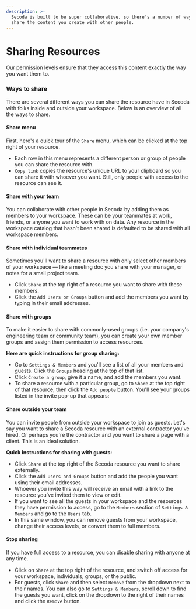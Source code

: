 ```yaml
---
description: >-
  Secoda is built to be super collaborative, so there's a number of ways to
  share the content you create with other people.
---
```


# Sharing Resources

Our permission levels ensure that they access this content exactly the way you want them to.

### Ways to share <a href="#h_926aeb5ac5" id="h_926aeb5ac5"></a>

There are several different ways you can share the resource have in Secoda with folks inside and outside your workspace. Below is an overview of all the ways to share.

#### Share menu <a href="#h_20c5e65b65" id="h_20c5e65b65"></a>

First, here's a quick tour of the `Share` menu, which can be clicked at the top right of your resource.

* Each row in this menu represents a different person or group of people you can share the resource with.
* `Copy link` copies the resource's unique URL to your clipboard so you can share it with whoever you want. Still, only people with access to the resource can see it.

#### Share with your team <a href="#h_b7ea68e3f6" id="h_b7ea68e3f6"></a>

You can collaborate with other people in Secoda by adding them as members to your workspace. These can be your teammates at work, friends, or anyone you want to work with on data. Any resource in the workspace catalog that hasn't been shared is defaulted to be shared with all workspace members.

#### Share with individual teammates <a href="#h_56fff26f88" id="h_56fff26f88"></a>

Sometimes you'll want to share a resource with only select other members of your workspace — like a meeting doc you share with your manager, or notes for a small project team.

* Click `Share` at the top right of a resource you want to share with these members.
* Click the `Add Users or Groups` button and add the members you want by typing in their email addresses.

#### Share with groups <a href="#h_24c1579d53" id="h_24c1579d53"></a>

To make it easier to share with commonly-used groups (i.e. your company's engineering team or community team), you can create your own member groups and assign them permission to access resources.

**Here are quick instructions for group sharing:**

* Go to `Settings & Members` and you'll see a list of all your members and guests. Click the `Groups` heading at the top of that list.
* Click `Create a group`, give it a name, and add the members you want.
* To share a resource with a particular group, go to `Share` at the top right of that resource, then click the `Add people` button. You'll see your groups listed in the invite pop-up that appears:

#### Share outside your team <a href="#h_300b98f022" id="h_300b98f022"></a>

You can invite people from outside your workspace to join as guests. Let's say you want to share a Secoda resource with an external contractor you've hired. Or perhaps you're the contractor and you want to share a page with a client. This is an ideal solution.

**Quick instructions for sharing with guests:**

* Click `Share` at the top right of the Secoda resource you want to share externally.
* Click the `Add Users and Groups` button and add the people you want using their email addresses.
* Whoever you invite this way will receive an email with a link to the resource you've invited them to view or edit.
* If you want to see all the guests in your workspace and the resources they have permission to access, go to the `Members` section of `Settings & Members` and go to the `Users` tab.
* In this same window, you can remove guests from your workspace, change their access levels, or convert them to full members.

#### Stop sharing <a href="#h_3b9fef673b" id="h_3b9fef673b"></a>

If you have full access to a resource, you can disable sharing with anyone at any time.

* Click on `Share` at the top right of the resource, and switch off access for your workspace, individuals, groups, or the public.
* For guests, click `Share` and then select `Remove` from the dropdown next to their names. You can also go to `Settings & Members`, scroll down to find the guests you want, click on the dropdown to the right of their names and click the `Remove` button.
